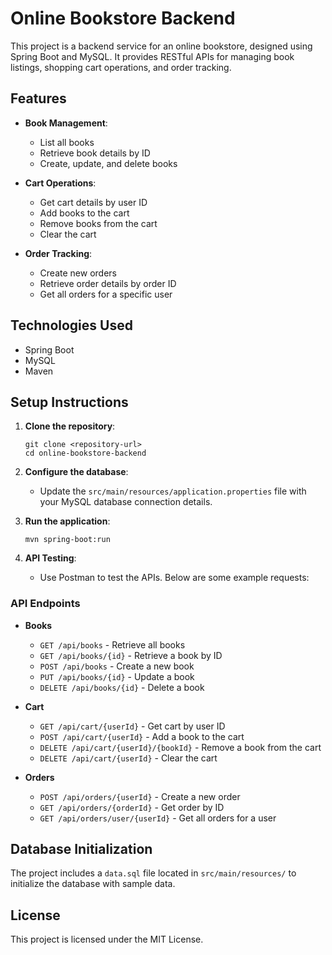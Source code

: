# Online Bookstore Backend

This project is a backend service for an online bookstore, designed using Spring Boot and MySQL. It provides RESTful APIs for managing book listings, shopping cart operations, and order tracking.

## Features

- **Book Management**: 
  - List all books
  - Retrieve book details by ID
  - Create, update, and delete books

- **Cart Operations**: 
  - Get cart details by user ID
  - Add books to the cart
  - Remove books from the cart
  - Clear the cart

- **Order Tracking**: 
  - Create new orders
  - Retrieve order details by order ID
  - Get all orders for a specific user

## Technologies Used

- Spring Boot
- MySQL
- Maven

## Setup Instructions

1. **Clone the repository**:
   ```
   git clone <repository-url>
   cd online-bookstore-backend
   ```

2. **Configure the database**:
   - Update the `src/main/resources/application.properties` file with your MySQL database connection details.

3. **Run the application**:
   ```
   mvn spring-boot:run
   ```

4. **API Testing**:
   - Use Postman to test the APIs. Below are some example requests:

### API Endpoints

- **Books**
  - `GET /api/books` - Retrieve all books
  - `GET /api/books/{id}` - Retrieve a book by ID
  - `POST /api/books` - Create a new book
  - `PUT /api/books/{id}` - Update a book
  - `DELETE /api/books/{id}` - Delete a book

- **Cart**
  - `GET /api/cart/{userId}` - Get cart by user ID
  - `POST /api/cart/{userId}` - Add a book to the cart
  - `DELETE /api/cart/{userId}/{bookId}` - Remove a book from the cart
  - `DELETE /api/cart/{userId}` - Clear the cart

- **Orders**
  - `POST /api/orders/{userId}` - Create a new order
  - `GET /api/orders/{orderId}` - Get order by ID
  - `GET /api/orders/user/{userId}` - Get all orders for a user

## Database Initialization

The project includes a `data.sql` file located in `src/main/resources/` to initialize the database with sample data.

## License

This project is licensed under the MIT License.
